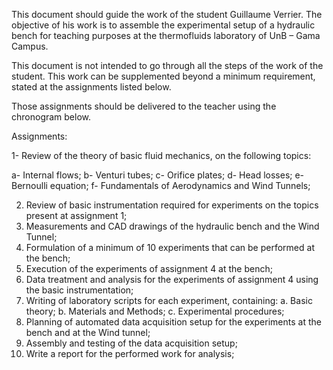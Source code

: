 This document should guide the work of the student Guillaume Verrier. The objective of his work is to assemble the experimental setup of a hydraulic bench for teaching purposes at the thermofluids laboratory of UnB – Gama Campus.

This document is not intended to go through all the steps of the work of the student. This work can be supplemented beyond a minimum requirement, stated at the assignments listed below.

Those assignments should be delivered to the teacher using the chronogram below.

Assignments:

1- Review of the theory of basic fluid mechanics, on the following topics:

  a- Internal flows;
  b- Venturi tubes;
  c- Orifice plates;
  d- Head losses;
  e- Bernoulli equation;
  f- Fundamentals of Aerodynamics and Wind Tunnels;
  
  
2.	Review of basic instrumentation required for experiments on the topics present at assignment 1;
3.	Measurements and CAD drawings of the hydraulic bench and the Wind Tunnel;
4.	Formulation of a minimum of 10 experiments that can be performed at the bench;
5.	Execution of the experiments of assignment 4 at the bench;
6.	Data treatment and analysis for the experiments of assignment 4 using the basic instrumentation;
7.	Writing of laboratory scripts for each experiment, containing:
a.	Basic theory;
b.	Materials and Methods;
c.	Experimental procedures;
8.	Planning of automated data acquisition setup for the experiments at the bench and at the Wind tunnel;
9.	Assembly and testing of the data acquisition setup;
10.	Write a report for the performed work for analysis;

